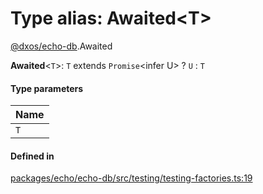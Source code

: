 # Type alias: Awaited<T\>

[@dxos/echo-db](../modules/dxos_echo_db.md).Awaited

 **Awaited**<`T`\>: `T` extends `Promise`<infer U\> ? `U` : `T`

#### Type parameters

| Name |
| :------ |
| `T` |

#### Defined in

[packages/echo/echo-db/src/testing/testing-factories.ts:19](https://github.com/dxos/dxos/blob/main/packages/echo/echo-db/src/testing/testing-factories.ts#L19)
